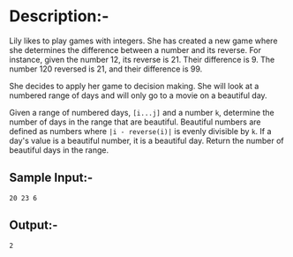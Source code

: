 # Description:-
Lily likes to play games with integers. She has created a new game where she determines the difference between a number and its reverse. For instance, given the number 12, its reverse is 21. Their difference is 9. The number 120 reversed is 21, and their difference is 99.

She decides to apply her game to decision making. She will look at a numbered range of days and will only go to a movie on a beautiful day.

Given a range of numbered days, `[i...j]` and a number `k`, determine the number of days in the range that are beautiful. Beautiful numbers are defined as numbers where `|i - reverse(i)|` is evenly divisible by `k`. If a day's value is a beautiful number, it is a beautiful day. Return the number of beautiful days in the range.

## Sample Input:-
`20 23 6`
## Output:-
`2`